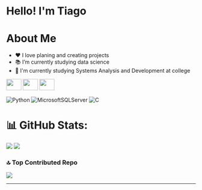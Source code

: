 # Hello! I'm Tiago
#  About Me
* ❤️ I love planing and creating projects
* 📚 I’m currently studying data science<br>
* 🏫 I'm currently studying Systems Analysis and Development at college

<div>
  <img height = "30" width = "40" src="https://cdn.jsdelivr.net/gh/devicons/devicon@latest/icons/c/c-original.svg" /> 
  <img height = "30" width = "40" src="https://cdn.jsdelivr.net/gh/devicons/devicon@latest/icons/csharp/csharp-original.svg" />    
  <img height = "30" width = "40" src="https://cdn.jsdelivr.net/gh/devicons/devicon@latest/icons/python/python-original.svg" />   
</div>

<div>
  
  ![Python](https://img.shields.io/badge/python-3670A0?style=for-the-badge&logo=python&logoColor=ffdd54) 
  ![MicrosoftSQLServer](https://img.shields.io/badge/Microsoft%20SQL%20Server-CC2927?style=for-the-badge&logo=microsoft%20sql%20server&logoColor=white) 
  ![C](https://img.shields.io/badge/c-%2300599C.svg?style=for-the-badge&logo=c&logoColor=white)
  
</div>


# 📊 GitHub Stats:
![](https://github-readme-stats.vercel.app/api?username=Reiszin1&theme=tokyonight&hide_border=true&include_all_commits=false&count_private=false)
![](https://github-readme-stats.vercel.app/api/top-langs/?username=Reiszin1&theme=tokyonight&hide_border=true&include_all_commits=false&count_private=false&layout=compact)


### 🔝 Top Contributed Repo
![](https://github-contributor-stats.vercel.app/api?username=Reiszin1&limit=5&theme=tokyonight&combine_all_yearly_contributions=true)

---


<!-- Proudly created with GPRM ( https://gprm.itsvg.in ) -->
